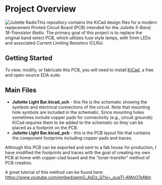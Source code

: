 # Project Overview

![Juliette Radio](juliette.jpg)This repository contains the KiCad design files for a modern replacement Printed Circuit Board (PCB) intended for the *Juliette 5-Band, 18-Transistor Radio*. The primary goal of this project is to replace the original band select PCB, which utilizes fuse style lamps, with 5mm LEDs and associated Current Limiting Resistors (CLRs).

## Getting Started

To view, modify, or fabricate this PCB, you will need to install [KiCad](https://www.kicad.org/), a free and open-source EDA suite.  

## Main Files 
- **Juliette Light Bar.kicad_sch** - this file is the schematic showing the symbols and electrical connections of the circuit. Note that mounting hole symbols are included in the schematic. Since mounting holes sometimes include copper pads for connectivity (e.g., circuit grounds) KiCad requires them to be added to the schematic so they can be placed as a footprint on the PCB.
- **Juliette Light Bar.kicad_pcb** - this is the PCB layout file that contains the component footprints including copper pads and traces.

Although this PCB can be exported and sent to a fab house for production, I have modified the footprints and traces with the goal of creating my own PCB at home with copper-clad board and the "toner-transfer" method of PCB creation.  

A great tutorial of this method can be found here:
https://www.youtube.com/embed/aemG_4sDz_Q?si=_ouqTl-AMnO7pNbh
